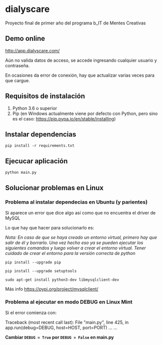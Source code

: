 # dialyscare

Proyecto final de primer año del programa b_IT de Mentes Creativas

## Demo online

http://app.dialyscare.com/

Aún no valida datos de acceso, se accede ingresando cualquier usuario y contraseña.

En ocasiones da error de conexión, hay que actualizar varias veces para que cargue.

## Requisitos de instalación

1. Python 3.6 o superior
2. Pip (en Windows actualmente viene por defecto con Python, pero sino es el caso: https://pip.pypa.io/en/stable/installing)


## Instalar dependencias

~~~~
pip install -r requirements.txt
~~~~

## Ejecucar aplicación
	
~~~~
python main.py
~~~~

## Solucionar problemas en Linux

### Problema al instalar dependecias en Ubuntu (y parientes)

Si aparece un error que dice algo así como que no encuentra el driver de MySQL

Lo que hay que hacer para solucionarlo es:

*Nota: En caso de que se haya creado un entorno virtual, primero hay que salir de él y borrarlo. Una vez hecho eso ya se pueden ejecutar los siguientes comandos y luego volver a crear el entorno virtual. Tener cuidado de crear el entorno para la versión correcta de python*

~~~~
pip install --upgrade pip
~~~~

~~~~
pip install --upgrade setuptools
~~~~

~~~~
sudo apt-get install python3-dev libmysqlclient-dev
~~~~

Más info https://pypi.org/project/mysqlclient/

### Problema al ejecutar en modo DEBUG en Linux Mint

Si el error comienza con:

Traceback (most recent call last):
  File "main.py", line 425, in <module>
    app.run(debug=DEBUG, host=HOST, port=PORT)
  ...
  ...

**Cambiar `DEBUG = True` por `DEBUG = False` en main.py**
